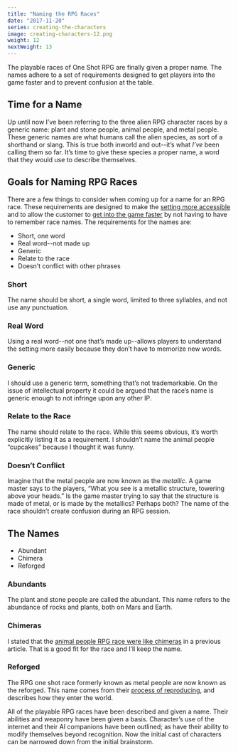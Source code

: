 ```yaml
---
title: "Naming the RPG Races"
date: "2017-11-20"
series: creating-the-characters
image: creating-characters-12.png
weight: 12
nextWeight: 13
---
```


The playable races of One Shot RPG are finally given a proper name. The names adhere to a set of requirements designed to get players into the game faster and to prevent confusion at the table.<!--more-->

## Time for a Name
Up until now I’ve been referring to the three alien RPG character races by a generic name: plant and stone people, animal people, and metal people. These generic names are what humans call the alien species, as sort of a shorthand or slang. This is true both inworld and out--it’s what _I’ve_ been calling them so far. It’s time to give these species a proper name, a word that they would use to describe themselves.

## Goals for Naming RPG Races
There are a few things to consider when coming up for a name for an RPG race. These requirements are designed to make the [setting more accessible](/blog/creating-the-setting/requirements-for-a-role-playing-game-setting/#gameplay-and-experience-requirements) and to allow the customer to [get into the game faster](/blog/creating-the-setting/justification-for-one-shot-rpg/#the-issue-of-preparation-and-accessibility) by not having to have to remember race names. The requirements for the names are:

- Short, one word
- Real word--not made up
- Generic
- Relate to the race
- Doesn’t conflict with other phrases

### Short
The name should be short, a single word, limited to three syllables, and not use any punctuation.

### Real Word
Using a real word--not one that’s made up--allows players to understand the setting more easily because they don’t have to memorize new words.

### Generic
I should use a generic term, something that’s not trademarkable. On the issue of intellectual property it could be argued that the race’s name is generic enough to not infringe upon any other IP.

### Relate to the Race
The name should relate to the race. While this seems obvious, it’s worth explicitly listing it as a requirement. I shouldn’t name the animal people “cupcakes” because I thought it was funny.

### Doesn’t Conflict
Imagine that the metal people are now known as the _metallic_. A game master says to the players, “What you see is a metallic structure, towering above your heads.” Is the game master trying to say that the structure is made of metal, or is made by the metallics? Perhaps both? The name of the race shouldn’t create confusion during an RPG session.

## The Names

- Abundant
- Chimera
- Reforged

### Abundants
The plant and stone people are called the abundant. This name refers to the abundance of rocks and plants, both on Mars and Earth.

### Chimeras
I stated that the [animal people RPG race were like chimeras](/blog/creating-the-characters/animal-rpg-character-race/#chimera) in a previous article. That is a good fit for the race and I’ll keep the name.

### Reforged
The RPG one shot race formerly known as metal people are now known as the reforged. This name comes from their [process of reproducing](/blog/creating-the-characters/metal-rpg-character-race/#reforging), and describes how they enter the world.

All of the playable RPG races have been described and given a name. Their abilities and weaponry have been given a basis. Character’s use of the internet and their AI companions have been outlined; as have their ability to modify themselves beyond recognition. Now the initial cast of characters can be narrowed down from the initial brainstorm.
